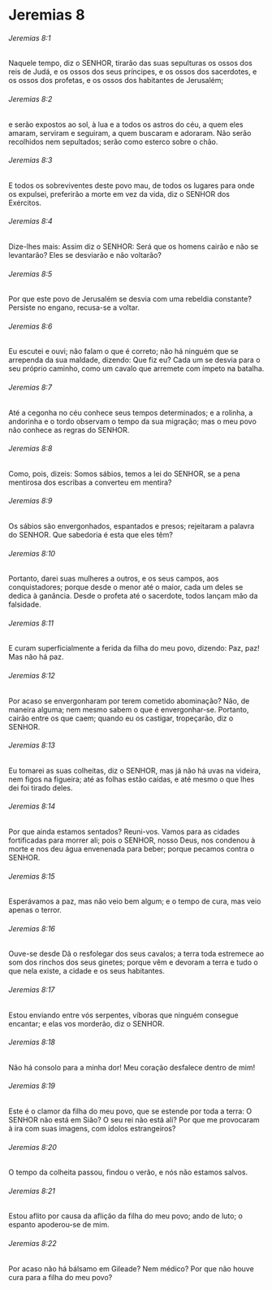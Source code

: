 # Jeremias 8

###### Jeremias 8:1

Naquele tempo, diz o SENHOR, tirarão das suas sepulturas os ossos dos reis de Judá, e os ossos dos seus príncipes, e os ossos dos sacerdotes, e os ossos dos profetas, e os ossos dos habitantes de Jerusalém;

###### Jeremias 8:2

e serão expostos ao sol, à lua e a todos os astros do céu, a quem eles amaram, serviram e seguiram, a quem buscaram e adoraram. Não serão recolhidos nem sepultados; serão como esterco sobre o chão.

###### Jeremias 8:3

E todos os sobreviventes deste povo mau, de todos os lugares para onde os expulsei, preferirão a morte em vez da vida, diz o SENHOR dos Exércitos.

###### Jeremias 8:4

Dize-lhes mais: Assim diz o SENHOR: Será que os homens cairão e não se levantarão? Eles se desviarão e não voltarão?

###### Jeremias 8:5

Por que este povo de Jerusalém se desvia com uma rebeldia constante? Persiste no engano, recusa-se a voltar.

###### Jeremias 8:6

Eu escutei e ouvi; não falam o que é correto; não há ninguém que se arrependa da sua maldade, dizendo: Que fiz eu? Cada um se desvia para o seu próprio caminho, como um cavalo que arremete com ímpeto na batalha.

###### Jeremias 8:7

Até a cegonha no céu conhece seus tempos determinados; e a rolinha, a andorinha e o tordo observam o tempo da sua migração; mas o meu povo não conhece as regras do SENHOR.

###### Jeremias 8:8

Como, pois, dizeis: Somos sábios, temos a lei do SENHOR, se a pena mentirosa dos escribas a converteu em mentira?

###### Jeremias 8:9

Os sábios são envergonhados, espantados e presos; rejeitaram a palavra do SENHOR. Que sabedoria é esta que eles têm?

###### Jeremias 8:10

Portanto, darei suas mulheres a outros, e os seus campos, aos conquistadores; porque desde o menor até o maior, cada um deles se dedica à ganância. Desde o profeta até o sacerdote, todos lançam mão da falsidade.

###### Jeremias 8:11

E curam superficialmente a ferida da filha do meu povo, dizendo: Paz, paz! Mas não há paz.

###### Jeremias 8:12

Por acaso se envergonharam por terem cometido abominação? Não, de maneira alguma; nem mesmo sabem o que é envergonhar-se. Portanto, cairão entre os que caem; quando eu os castigar, tropeçarão, diz o SENHOR.

###### Jeremias 8:13

Eu tomarei as suas colheitas, diz o SENHOR, mas já não há uvas na videira, nem figos na figueira; até as folhas estão caídas, e até mesmo o que lhes dei foi tirado deles.

###### Jeremias 8:14

Por que ainda estamos sentados? Reuni-vos. Vamos para as cidades fortificadas para morrer ali; pois o SENHOR, nosso Deus, nos condenou à morte e nos deu água envenenada para beber; porque pecamos contra o SENHOR.

###### Jeremias 8:15

Esperávamos a paz, mas não veio bem algum; e o tempo de cura, mas veio apenas o terror.

###### Jeremias 8:16

Ouve-se desde Dã o resfolegar dos seus cavalos; a terra toda estremece ao som dos rinchos dos seus ginetes; porque vêm e devoram a terra e tudo o que nela existe, a cidade e os seus habitantes.

###### Jeremias 8:17

Estou enviando entre vós serpentes, víboras que ninguém consegue encantar; e elas vos morderão, diz o SENHOR.

###### Jeremias 8:18

Não há consolo para a minha dor! Meu coração desfalece dentro de mim!

###### Jeremias 8:19

Este é o clamor da filha do meu povo, que se estende por toda a terra: O SENHOR não está em Sião? O seu rei não está ali? Por que me provocaram à ira com suas imagens, com ídolos estrangeiros?

###### Jeremias 8:20

O tempo da colheita passou, findou o verão, e nós não estamos salvos.

###### Jeremias 8:21

Estou aflito por causa da aflição da filha do meu povo; ando de luto; o espanto apoderou-se de mim.

###### Jeremias 8:22

Por acaso não há bálsamo em Gileade? Nem médico? Por que não houve cura para a filha do meu povo?


